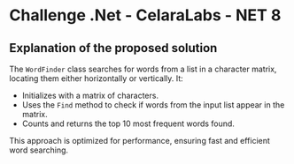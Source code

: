 # Challenge .Net - CelaraLabs - NET 8

## Explanation of the proposed solution

The `WordFinder` class searches for words from a list in a character matrix, locating them either horizontally or vertically. It:

- Initializes with a matrix of characters.
- Uses the `Find` method to check if words from the input list appear in the matrix.
- Counts and returns the top 10 most frequent words found.

This approach is optimized for performance, ensuring fast and efficient word searching.